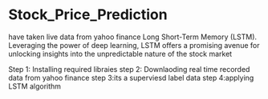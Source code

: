 # Stock_Price_Prediction
have taken live data from yahoo finance
Long Short-Term Memory (LSTM). Leveraging the power of deep learning, LSTM offers a promising avenue for unlocking insights into the unpredictable nature of the stock market


Step 1: Installing required libraies 
step 2: Downlaoding real time recorded  data from yahoo finance 
step 3:its a superviesd label data 
step 4:applying LSTM algorithm 
